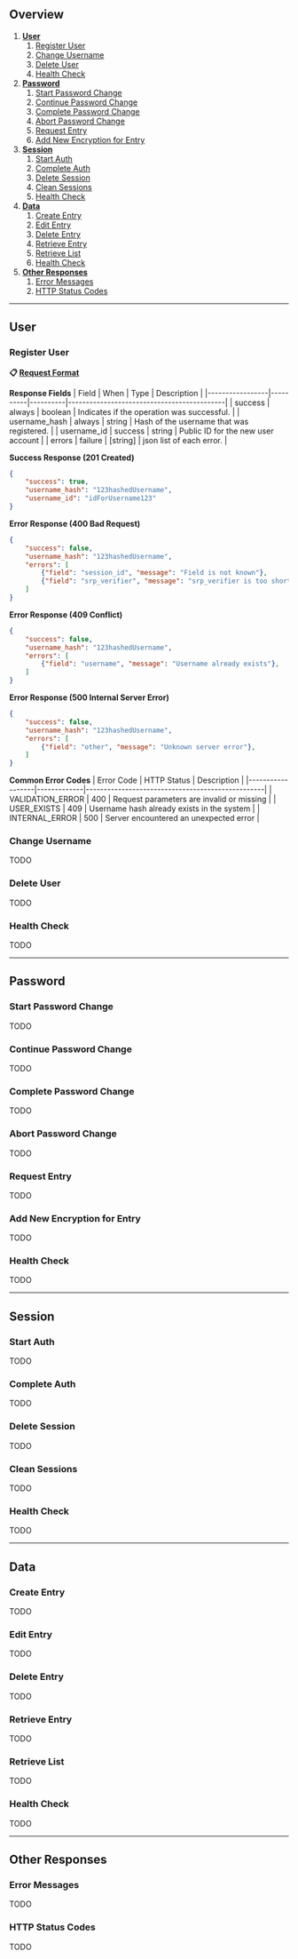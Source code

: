 

## Overview
1. [**User**](#user)
    1. [Register User](#register-user-post)
    2. [Change Username](#change-username)
    3. [Delete User](#delete-user)
    4. [Health Check](#health-check)
2. [**Password**](#password)
    1. [Start Password Change](#start-password-change)
    2. [Continue Password Change](#continue-password-change)
    3. [Complete Password Change](#complete-password-change)
    4. [Abort Password Change](#abort-password-change)
    5. [Request Entry](#request-entry)
    6. [Add New Encryption for Entry](#add-new-encryption-for-entry)
3. [**Session**](#session)
    1. [Start Auth](#start-auth)
    2. [Complete Auth](#complete-auth)
    3. [Delete Session](#delete-session)
    4. [Clean Sessions](#clean-sessions)
    5. [Health Check](#health-check-1)
4. [**Data**](#data)
    1. [Create Entry](#create-entry)
    2. [Edit Entry](#edit-entry)
    3. [Delete Entry](#delete-entry)
    4. [Retrieve Entry](#retrieve-entry)
    5. [Retrieve List](#retrieve-list)
    6. [Health Check](#health-check-2)
5. [**Other Responses**](#other-responses)
    1. [Error Messages](#error-messages)
    2. [HTTP Status Codes](#http-status-codes)

---


## User

### Register User

**📋 [Request Format](api_calls.md#register-user)**

**Response Fields**
| Field           | When     | Type     | Description                                |
|-----------------|----------|----------|--------------------------------------------|
| success         | always   | boolean  | Indicates if the operation was successful. |
| username_hash   | always   | string   | Hash of the username that was registered.  |
| username_id     | success  | string   | Public ID for the new user account         |
| errors          | failure  | [string] | json list of each error.                   |

**Success Response (201 Created)**
```json
{
    "success": true,
    "username_hash": "123hashedUsername",
    "username_id": "idForUsername123"
}
```

**Error Response (400 Bad Request)**
```json
{
    "success": false,
    "username_hash": "123hashedUsername",
    "errors": [
        {"field": "session_id", "message": "Field is not known"},
        {"field": "srp_verifier", "message": "srp_verifier is too short"}
    ]
}
```

**Error Response (409 Conflict)**
```json
{
    "success": false,
    "username_hash": "123hashedUsername",
    "errors": [
        {"field": "username", "message": "Username already exists"},
    ]
}
```

**Error Response (500 Internal Server Error)**
```json
{
    "success": false,
    "username_hash": "123hashedUsername",
    "errors": [
        {"field": "other", "message": "Unknown server error"},
    ]
}
```

**Common Error Codes**
| Error Code       | HTTP Status | Description                                      |
|------------------|-------------|--------------------------------------------------|
| VALIDATION_ERROR | 400         | Request parameters are invalid or missing        |
| USER_EXISTS      | 409         | Username hash already exists in the system      |
| INTERNAL_ERROR   | 500         | Server encountered an unexpected error          |


### Change Username
TODO

### Delete User
TODO

### Health Check
TODO

---


## Password

### Start Password Change
TODO

### Continue Password Change
TODO

### Complete Password Change
TODO

### Abort Password Change
TODO

### Request Entry
TODO

### Add New Encryption for Entry
TODO

### Health Check
TODO

---


## Session

### Start Auth
TODO

### Complete Auth
TODO

### Delete Session
TODO

### Clean Sessions
TODO

### Health Check
TODO

---


## Data

### Create Entry
TODO

### Edit Entry
TODO

### Delete Entry
TODO

### Retrieve Entry
TODO

### Retrieve List
TODO

### Health Check
TODO

---

## Other Responses

### Error Messages
TODO

### HTTP Status Codes
TODO
